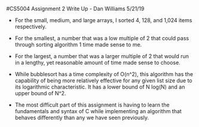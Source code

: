 #CS5004 Assignment 2 Write Up - Dan Williams 5/21/19

* For the small, medium, and large arrays, I sorted 4, 128, and 1,024 items respectively.

* For the smallest, a number that was a low multiple of 2 that could pass through 
  sorting algorithm 1 time made sense to me.

* For the largest, a number that was a larger multiple of 2 that would run in a lengthy,
   yet reasonable amount of time made sense to choose.

* While bubblesort has a time complexity of O(n^2), this algorithm has the capability of
  being more relatively effective for any given list size due to its logarithmic 
  characteristic. It has a lower bound of N log(N) and an upper bound of N^2.

* The most difficult part of this assignment is having to learn the fundamentals and syntax
  of C while implementing an algorithm that behaves differently than any we have seen
  previously.
